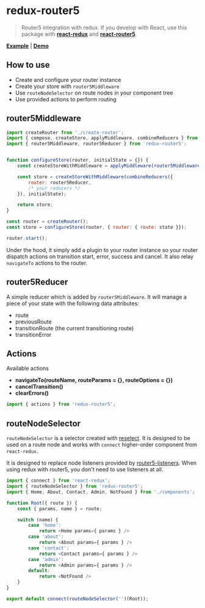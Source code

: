 # redux-router5

> Router5 integration with redux. If you develop with React, use this package with __[react-redux](https://github.com/rackt/react-redux)__
and __[react-router5](https://github.com/router5/react-router5)__.

__[Example](https://github.com/router5/examples/tree/master/apps/react-redux)__ | __[Demo](http://router5.github.io/docs/with-react-redux.html)__


## How to use

- Create and configure your router instance
- Create your store with `router5Middleware`
- Use `routeNodeSelector` on route nodes in your component tree
- Use provided actions to perform routing


## router5Middleware

```javascript
import createRouter from './create-router';
import { compose, createStore, applyMiddleware, combineReducers } from 'redux';
import { router5Middleware, router5Reducer } from 'redux-router5';


function configureStore(router, initialState = {}) {
    const createStoreWithMiddleware = applyMiddleware(router5Middleware(router))(createStore);

    const store = createStoreWithMiddleware(combineReducers({
        router: router5Reducer,
        /* your reducers */
    }), initialState);

    return store;
}

const router = createRouter();
const store = configureStore(router, { router: { route: state }});

router.start();
```

Under the hood, it simply add a plugin to your router instance so your router
dispatch actions on transition start, error, success and cancel. It also relay
`navigateTo` actions to the router.


## router5Reducer

A simple reducer which is added by `router5Middleware`. It will manage a piece of your state with the following data attributes:

- route
- previousRoute
- transitionRoute (the current transitioning route)
- transitionError


## Actions

Available actions

- __navigateTo(routeName, routeParams = {}, routeOptions = {})__
- __cancelTransition()__
- __clearErrors()__

```javascript
import { actions } from 'redux-router5';
```

## routeNodeSelector

`routeNodeSelector` is a selector created with [reselect](https://github.com/rackt/reselect). It is designed to be used on a route node
and works with `connect` higher-order component from `react-redux`.

It is designed to replace node listeners provided by [router5-listeners](https://github.com/router5/router5-listeners). When using redux with router5,
you don't need to use listeners at all.

```javascript
import { connect } from 'react-redux';
import { routeNodeSelector } from 'redux-router5';
import { Home, About, Contact, Admin, NotFound } from './components';

function Root({ route }) {
    const { params, name } = route;

    switch (name) {
        case 'home':
            return <Home params={ params } />
        case 'about':
            return <About params={ params } />
        case 'contact':
            return <Contact params={ params } />
        case 'admin':
            return <Admin params={ params } />
        default:
            return <NotFound />
    }
}

export default connect(routeNodeSelector('')(Root));
```
